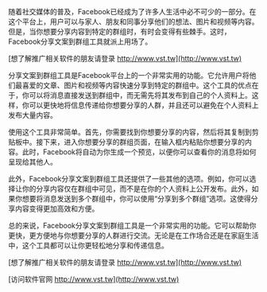 随着社交媒体的普及，Facebook已经成为了许多人生活中必不可少的一部分。在这个平台上，用户可以与家人、朋友和同事分享他们的想法、图片和视频等内容。但是，当你想要分享内容到特定的群组时，有时会变得有些棘手。这时，Facebook分享文案到群组工具就派上用场了。

[想了解推广相关软件的朋友请登录 http://www.vst.tw](http://www.vst.tw)

分享文案到群组工具是Facebook平台上的一个非常实用的功能。它允许用户将他们最喜爱的文章、图片和视频等内容快速分享到特定的群组中。这个工具的优点在于，你可以将消息直接发送到群组中，而无需先将其发布到自己的个人资料上。这样，你可以更快地将信息传递给你想要分享的人群，并且还可以避免在个人资料上发布大量内容。

使用这个工具非常简单。首先，你需要找到你想要分享的内容，然后将其复制到剪贴板中。接下来，进入你想要分享的群组页面，在输入框内粘贴你想要分享的内容。此时，Facebook将自动为你生成一个预览，以便你可以查看你的消息将如何呈现给其他人。

此外，Facebook分享文案到群组工具还提供了一些其他的选项。例如，你可以选择让你的分享内容仅在群组中可见，而不是在你的个人资料上公开发布。此外，如果你想要将消息发送到多个群组中，你可以使用“分享到多个群组”选项。这使得分享内容变得更加高效和方便。

总的来说，Facebook分享文案到群组工具是一个非常实用的功能。它可以帮助你更快，更方便地与你想要分享的人群进行交流。无论是在工作场合还是在家庭生活中，这个工具都可以让你更轻松地分享和传递信息。

[想了解推广相关软件的朋友请登录 http://www.vst.tw](http://www.vst.tw)


[访问软件官网 http://www.vst.tw](http://www.vst.tw)
